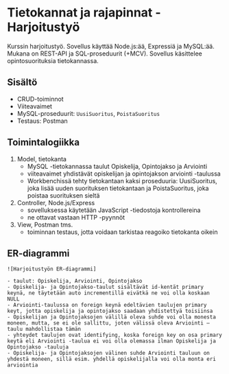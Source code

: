 # Tietokannat ja rajapinnat - Harjoitustyö

Kurssin harjoitustyö. Sovellus käyttää Node.js:ää, Expressiä ja MySQL:ää. Mukana on REST-API ja SQL-proseduurit (+MCV). Sovellus käsittelee opintosuorituksia tietokannassa.

## Sisältö
- CRUD-toiminnot
- Viiteavaimet
- MySQL-proseduurit: `UusiSuoritus`, `PoistaSuoritus`
- Testaus: Postman

## Toimintalogiikka
1. Model, tietokanta
    - MySQL -tietokannassa taulut Opiskelija, Opintojakso ja Arviointi
    - viiteavaimet yhdistävät opiskelijan ja opintojakson arviointi -taulussa
    - Workbenchissä tehty tietokantaan kaksi proseduuria: UusiSuoritus, joka lisää uuden suorituksen tietokantaan ja PoistaSuoritus, joka poistaa suorituksen sieltä
2. Controller, Node.js/Express
    - sovelluksessa käytetään JavaScript -tiedostoja kontrollereina
    - ne ottavat vastaan HTTP -pyynnöt
3. View, Postman tms.
    - toiminnan testaus, jotta voidaan tarkistaa reagoiko tietokanta oikein

## ER-diagrammi
    ![Harjoitustyön ER-diagrammi]

    - taulut: Opiskelija, Arviointi, Opintojakso
    - Opiskelija- ja Opintojakso-taulut sisältävät id-kentät primary keynä, ne täytetään auto incrementillä eivätkä ne voi olla koskaan NULL
    - Arviointi-taulussa on foreign keynä edeltävien taulujen primary keyt, jotta opiskelija ja opintojakso saadaan yhdistettyä toisiinsa
    - Opiskelijan ja Opintojaksojen välillä oleva suhde voi olla monesta moneen, mutta, se ei ole sallittu, joten välissä oleva Arviointi –taulu mahdollistaa tämän
    - yhteydet taulujen ovat identifying, koska foreign key on osa primary keytä eli Arviointi -taulua ei voi olla olemassa ilman Opiskelija ja Opintojakso -tauluja
    - Opiskelija- ja Opintojaksojen välinen suhde Arviointi tauluun on yhdestä moneen, sillä esim. yhdellä opiskelijalla voi olla monta eri arviointia




